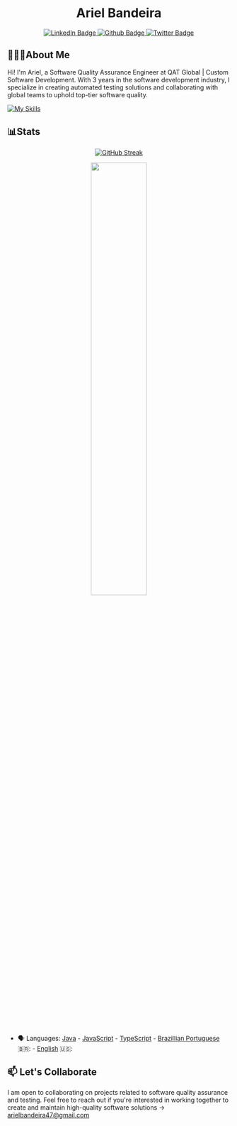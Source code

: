 <h1 align="center">Ariel Bandeira</h2>
<div id="badges" align="center">
  <a href="https://linkedin.com/in/ArielBandeira">
    <img src="https://img.shields.io/badge/LinkedIn-blue?style=for-the-badge&logo=linkedin&logoColor=white" alt="LinkedIn Badge"/>
  </a>
  <a href="https://github.com/ArielBandeira/">
    <img src="https://img.shields.io/badge/Github-gray?style=for-the-badge&logo=github&logoColor=white" alt="Github Badge"/>
  </a>
  <a href="https://x.com/TwainAriel">
    <img src="https://img.shields.io/badge/Twitter-blue?style=for-the-badge&logo=twitter&logoColor=white" alt="Twitter Badge"/>
  </a>
</div>

## 👩🏻‍💻About Me
Hi! I'm Ariel, a Software Quality Assurance Engineer at QAT Global | Custom Software Development. With 3 years in the software development industry, I specialize in creating automated testing solutions and collaborating with global teams to uphold top-tier software quality.

[![My Skills](https://skillicons.dev/icons?i=selenium,java,cypress,js,ts,scala,git,docker,kubernetes,idea,mysql,postman)](https://skillicons.dev)


## 📊Stats
<p align="center">
  <a href="https://git.io/streak-stats"><img src="https://github-readme-streak-stats.herokuapp.com?user=ArielBandeira&theme=dark&hide_border=true" alt="GitHub Streak" /></a>
</p>
<p align="center">
  <img height="50%" width="auto" src ="https://github-readme-stats.vercel.app/api/top-langs/?username=ArielBandeira&theme=highcontrast&show_icons=true&hide_border=false&layout=compact">
</p>

- 🗣 Languages: [Java](https://en.wikipedia.org/wiki/Java_(programming_language)) - [JavaScript](https://www.javascript.com/) - [TypeScript](https://www.typescriptlang.org/) - [Brazillian Portuguese](https://en.wikipedia.org/wiki/Brazilian_Portuguese) 🇧🇷: - [English](https://en.wikipedia.org/wiki/English_language) 🇺🇸:

## 📫 Let's Collaborate
I am open to collaborating on projects related to software quality assurance and testing. Feel free to reach out if you're interested in working together to create and maintain high-quality software solutions -> arielbandeira47@gmail.com
